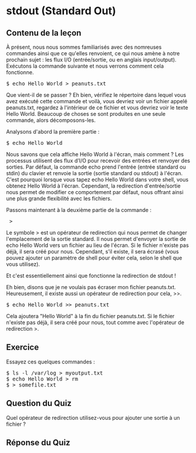 # stdout (Standard Out)

## Contenu de la leçon

À présent, nous nous sommes familiarisés avec des nomreuses commandes ainsi que ce qu'elles renvoient, ce qui nous amène à notre prochain sujet : les flux I/O (entrée/sortie, ou en anglais input/output). Exécutons la commande suivante et nous verrons comment cela fonctionne. 

<pre>$ echo Hello World > peanuts.txt</pre>

Que vient-il de se passer ? Eh bien, vérifiez le répertoire dans lequel vous avez exécuté cette commande et voilà, vous devriez voir un fichier appelé peanuts.txt, regardez à l'intérieur de ce fichier et vous devriez voir le texte Hello World. Beaucoup de choses se sont produites en une seule commande, alors décomposons-les.

Analysons d'abord la première partie : 

<pre>$ echo Hello World</pre>

Nous savons que cela affiche Hello World à l'écran, mais comment ? Les processus utilisent des flux d’I/O pour recevoir des entrées et renvoyer des sorties. Par défaut, la commande echo prend l'entrée (entrée standard ou stdin) du clavier et renvoie la sortie (sortie standard ou stdout) à l'écran. C'est pourquoi lorsque vous tapez echo Hello World dans votre shell, vous obtenez Hello World à l'écran. Cependant, la redirection d'entrée/sortie nous permet de modifier ce comportement par défaut, nous offrant ainsi une plus grande flexibilité avec les fichiers.

Passons maintenant à la deuxième partie de la commande : 

<pre> > </pre>

Le symbole > est un opérateur de redirection qui nous permet de changer l'emplacement de la sortie standard. Il nous permet d'envoyer la sortie de echo Hello World vers un fichier au lieu de l'écran. Si le fichier n'existe pas déjà, il sera créé pour nous. Cependant, s'il existe, il sera écrasé (vous pouvez ajouter un paramètre de shell pour éviter cela, selon le shell que vous utilisez).

Et c'est essentiellement ainsi que fonctionne la redirection de stdout !

Eh bien, disons que je ne voulais pas écraser mon fichier peanuts.txt. Heureusement, il existe aussi un opérateur de redirection pour cela, >>.

<pre>$ echo Hello World >> peanuts.txt</pre>

Cela ajoutera "Hello World" à la fin du fichier peanuts.txt. Si le fichier n'existe pas déjà, il sera créé pour nous, tout comme avec l'opérateur de redirection >.


## Exercice

Essayez ces quelques commandes : 

<pre>
$ ls -l /var/log > myoutput.txt
$ echo Hello World > rm
$ > somefile.txt 
</pre>

## Question du Quiz 

Quel opérateur de redirection utilisez-vous pour ajouter une sortie à un fichier ?

## Réponse du Quiz

>>